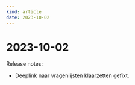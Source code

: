```yaml
---
kind: article
date: 2023-10-02
---
```


# 2023-10-02

Release notes:

* Deeplink naar vragenlijsten klaarzetten gefixt.
